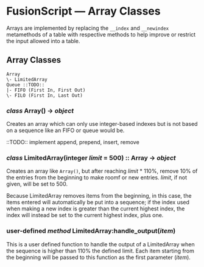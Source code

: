# FusionScript &mdash; Array Classes

Arrays are implemented by replacing the `__index` and `__newindex` metamethods
of a table with respective methods to help improve or restrict the input
allowed into a table.

## Array Classes

```
Array
\- LimitedArray
Queue ::TODO::
|- FIFO (First In, First Out)
\- FILO (First In, Last Out)
```

### _class_ Array() -> _object_

Creates an array which can only use integer-based indexes but is not based on a
sequence like an FIFO or queue would be.

::TODO:: implement append, prepend, insert, remove

### _class_ LimitedArray(integer _limit_ = 500) :: Array -> _object_

Creates an array like `Array()`, but after reaching _limit_ * 110%, remove 10%
of the entries from the beginning to make roomf or new entries. _limit_, if not
given, will be set to 500.

Because LimitedArray removes items from the beginning, in this case, the items
entered will automatically be put into a sequence; if the index used when
making a new index is greater than the current highest index, the index will
instead be set to the current highest index, plus one.

### **user-defined** _method_ LimitedArray:handle_output(_item_)

This is a user defined function to handle the output of a LimitedArray when the
sequence is higher than 110% the defined limit. Each item starting from the
beginning will be passed to this function as the first parameter (_item_).